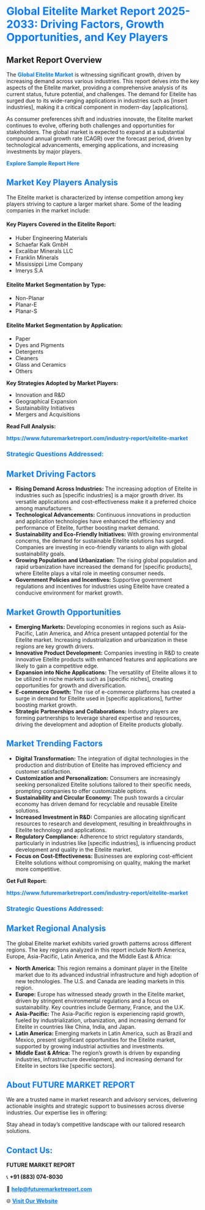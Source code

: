 <h1 style="color: #007BFF;">Global Eitelite Market Report 2025-2033: Driving Factors, Growth Opportunities, and Key Players</h1>

<section id="overview">
<h2>Market Report Overview</h2>
<p>The <a href="https://www.futuremarketreport.com/industry-report/eitelite-market" style="color: #007BFF; text-decoration: none;"><strong>Global Eitelite Market</strong></a> is witnessing significant growth, driven by increasing demand across various industries. This report delves into the key aspects of the Eitelite market, providing a comprehensive analysis of its current status, future potential, and challenges. The demand for Eitelite has surged due to its wide-ranging applications in industries such as [insert industries], making it a critical component in modern-day [applications].</p>
<p>As consumer preferences shift and industries innovate, the Eitelite market continues to evolve, offering both challenges and opportunities for stakeholders. The global market is expected to expand at a substantial compound annual growth rate (CAGR) over the forecast period, driven by technological advancements, emerging applications, and increasing investments by major players.</p>
</section>

<section id="overview">
<p><a href="https://www.futuremarketreport.com/request-sample/reportId=89679" style="color: #007BFF; text-decoration: none;"><strong>Explore Sample Report Here</strong></a></p>
</section>

<section id="key-players">
<h2 style="color: #007BFF;">Market Key Players Analysis</h2>
<p>The Eitelite market is characterized by intense competition among key players striving to capture a larger market share. Some of the leading companies in the market include:</p>
<h4>Key Players Covered in the Eitelite Report:</h4>
<ul><li>Huber Engineering Materials</li><li>Schaefar Kalk GmbH</li><li>Excalibar Minerals LLC</li><li>Franklin Minerals</li><li>Mississippi Lime Company</li><li>Imerys S.A</li></ul>
<h4>Eitelite Market Segmentation by Type:</h4>
<ul><li>Non-Planar</li><li>Planar-E</li><li>Planar-S</li></ul>

<h4>Eitelite Market Segmentation by Application:</h4>
<ul><li>Paper</li><li>Dyes and Pigments</li><li>Detergents</li><li>Cleaners</li><li>Glass and Ceramics</li><li>Others</li></ul>
<p><strong>Key Strategies Adopted by Market Players:</strong></p>
<ul>
<li>Innovation and R&D</li>
<li>Geographical Expansion</li>
<li>Sustainability Initiatives</li>
<li>Mergers and Acquisitions</li>
</ul>
</section>

<section>
<p><strong>Read Full Analysis: </strong></p><a href="https://www.futuremarketreport.com/industry-report/eitelite-market" style="color: #007BFF; text-decoration: none;"><strong>https://www.futuremarketreport.com/industry-report/eitelite-market</strong></a>
<h3 style="color: #007BFF;">Strategic Questions Addressed:</h3>
</section>

<section id="driving-factors">
<h2 style="color: #007BFF;">Market Driving Factors</h2>
<ul>
<li><strong>Rising Demand Across Industries:</strong> The increasing adoption of Eitelite in industries such as [specific industries] is a major growth driver. Its versatile applications and cost-effectiveness make it a preferred choice among manufacturers.</li>
<li><strong>Technological Advancements:</strong> Continuous innovations in production and application technologies have enhanced the efficiency and performance of Eitelite, further boosting market demand.</li>
<li><strong>Sustainability and Eco-Friendly Initiatives:</strong> With growing environmental concerns, the demand for sustainable Eitelite solutions has surged. Companies are investing in eco-friendly variants to align with global sustainability goals.</li>
<li><strong>Growing Population and Urbanization:</strong> The rising global population and rapid urbanization have increased the demand for [specific products], where Eitelite plays a vital role in meeting consumer needs.</li>
<li><strong>Government Policies and Incentives:</strong> Supportive government regulations and incentives for industries using Eitelite have created a conducive environment for market growth.</li>
</ul>
</section>

<section id="growth-opportunities">
<h2 style="color: #007BFF;">Market Growth Opportunities</h2>
<ul>
<li><strong>Emerging Markets:</strong> Developing economies in regions such as Asia-Pacific, Latin America, and Africa present untapped potential for the Eitelite market. Increasing industrialization and urbanization in these regions are key growth drivers.</li>
<li><strong>Innovative Product Development:</strong> Companies investing in R&D to create innovative Eitelite products with enhanced features and applications are likely to gain a competitive edge.</li>
<li><strong>Expansion into Niche Applications:</strong> The versatility of Eitelite allows it to be utilized in niche markets such as [specific niches], creating opportunities for growth and diversification.</li>
<li><strong>E-commerce Growth:</strong> The rise of e-commerce platforms has created a surge in demand for Eitelite used in [specific applications], further boosting market growth.</li>
<li><strong>Strategic Partnerships and Collaborations:</strong> Industry players are forming partnerships to leverage shared expertise and resources, driving the development and adoption of Eitelite products globally.</li>
</ul>
</section>

<section id="trending-factors">
<h2 style="color: #007BFF;">Market Trending Factors</h2>
<ul>
<li><strong>Digital Transformation:</strong> The integration of digital technologies in the production and distribution of Eitelite has improved efficiency and customer satisfaction.</li>
<li><strong>Customization and Personalization:</strong> Consumers are increasingly seeking personalized Eitelite solutions tailored to their specific needs, prompting companies to offer customizable options.</li>
<li><strong>Sustainability and Circular Economy:</strong> The push towards a circular economy has driven demand for recyclable and reusable Eitelite solutions.</li>
<li><strong>Increased Investment in R&D:</strong> Companies are allocating significant resources to research and development, resulting in breakthroughs in Eitelite technology and applications.</li>
<li><strong>Regulatory Compliance:</strong> Adherence to strict regulatory standards, particularly in industries like [specific industries], is influencing product development and quality in the Eitelite market.</li>
<li><strong>Focus on Cost-Effectiveness:</strong> Businesses are exploring cost-efficient Eitelite solutions without compromising on quality, making the market more competitive.</li>
</ul>
</section>

<section>
<p><strong>Get Full Report: </strong></p><a href="https://www.futuremarketreport.com/industry-report/eitelite-market" style="color: #007BFF; text-decoration: none;"><strong>https://www.futuremarketreport.com/industry-report/eitelite-market</strong></a>
<h3 style="color: #007BFF;">Strategic Questions Addressed:</h3>
</section>


<section id="regional-analysis">
<h2 style="color: #007BFF;">Market Regional Analysis</h2>
<p>The global Eitelite market exhibits varied growth patterns across different regions. The key regions analyzed in this report include North America, Europe, Asia-Pacific, Latin America, and the Middle East & Africa:</p>
<ul>
<li><strong>North America:</strong> This region remains a dominant player in the Eitelite market due to its advanced industrial infrastructure and high adoption of new technologies. The U.S. and Canada are leading markets in this region.</li>
<li><strong>Europe:</strong> Europe has witnessed steady growth in the Eitelite market, driven by stringent environmental regulations and a focus on sustainability. Key countries include Germany, France, and the U.K.</li>
<li><strong>Asia-Pacific:</strong> The Asia-Pacific region is experiencing rapid growth, fueled by industrialization, urbanization, and increasing demand for Eitelite in countries like China, India, and Japan.</li>
<li><strong>Latin America:</strong> Emerging markets in Latin America, such as Brazil and Mexico, present significant opportunities for the Eitelite market, supported by growing industrial activities and investments.</li>
<li><strong>Middle East & Africa:</strong> The region’s growth is driven by expanding industries, infrastructure development, and increasing demand for Eitelite in sectors like [specific sectors].</li>
</ul>
</section>

<footer>
<h2 style="color: #007BFF;">About FUTURE MARKET REPORT</h2>
<p>We are a trusted name in market research and advisory services, delivering actionable insights and strategic support to businesses across diverse industries. Our expertise lies in offering:</p>

<p>Stay ahead in today’s competitive landscape with our tailored research solutions.</p>

<h2 style="color: #007BFF;">Contact Us:</h2>
<p><strong>FUTURE MARKET REPORT</strong></p>
<p>📞 <strong>+91 (883) 074-8030</strong></p>
<p>📧 <strong><a href="mailto:help@futuremarketreport.com" style="color: #007BFF;">help@futuremarketreport.com</a></strong></p>
<p>🌐 <strong><a href="https://www.futuremarketreport.com/" style="color: #007BFF;">Visit Our Website</a></strong></p>
</footer>